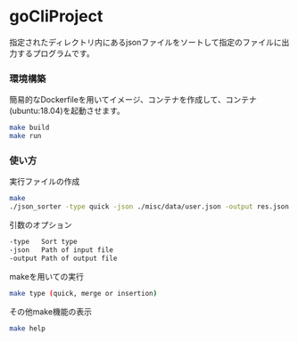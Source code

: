 # goCliProject
指定されたディレクトリ内にあるjsonファイルをソートして指定のファイルに出力するプログラムです。

### 環境構築
簡易的なDockerfileを用いてイメージ、コンテナを作成して、コンテナ(ubuntu:18.04)を起動させます。
```bash
make build
make run
```
### 使い方
実行ファイルの作成
```bash
make
./json_sorter -type quick -json ./misc/data/user.json -output res.json
```
引数のオプション
```bash
-type   Sort type
-json   Path of input file
-output Path of output file
```
makeを用いての実行
```bash
make type (quick, merge or insertion)
```
その他make機能の表示
```bash
make help
```
